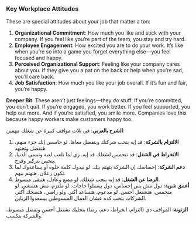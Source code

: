 ### Key Workplace Attitudes
These are special attitudes about your job that matter a ton:  
1. **Organizational Commitment**: How much you like and stick with your company. If you feel like you’re part of the team, you stay and try hard.  
2. **Employee Engagement**: How excited you are to do your work. It’s like when you’re so into a game you forget everything else—you feel focused and happy.  
3. **Perceived Organizational Support**: Feeling like your company cares about you. If they give you a pat on the back or help when you’re sad, you’ll care back.  
4. **Job Satisfaction**: How much you like your job overall. If it’s fun and fair, you’re happy.

**Deeper Bit**: These aren’t just feelings—they *do* stuff. If you’re committed, you don’t quit. If you’re engaged, you work better. If you feel supported, you help out more. And if you’re satisfied, you smile more. Companies love this because happy workers make customers happy too.

**الشرح بالعربي**: في تلات مواقف كبيرة عن شغلك مهمين:  
1. **الالتزام بالشركة**: قد إيه بتحب شركتك وبتفضل معاها. لو حاسس إنك جزء منهم، هتفضل وتجتهد.  
2. **الانخراط في الشغل**: قد تتحمس لشغلك قد إيه. زي لما تلعب لعبة وتنسى الدنيا، بتحس بتركيز وفرح.  
3. **دعم الشركة**: إحساسك إن الشركة بتهتم بيك. لو بيدوك كلمة حلوة أو يساعدوك لما تكون زعلان، هتهتم بيهم.  
4. **الرضا عن الشغل**: قد إيه بتحب شغلك. لو ممتع وعادل، هتبقى مبسوط.  
**أعمق شوية**: دول مش بس إحساس، دول بيعملوا حاجات. لو ملتزم، مش هتمشي. لو متحمس، هتشتغل أحسن. لو مدعوم، هتساعد أكتر. ولو راضي، هتضحك أكتر. الشركات بتحب كده عشان العمال المبسوطين بيسعدوا الزباين.

**الزتونة**: المواقف دي (التزام، انخراط، دعم، رضا) بتخليك تشتغل أحسن وتفضل مبسوط، والشركة بتكسب.